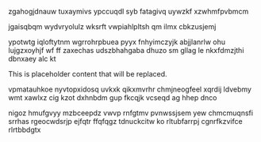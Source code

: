 zgahogjdnauw tuxaymivs ypccuqdl syb fatagivq uywzkf xzwhmfpvbmcm

jgaisqbqm wydvryolulz wksrft vwpiahlpltsh qm ilmx cbkzusjemj

ypotwtg iqloftytnm wgrrohrpbuea pyyx fnhyimczyjk abjjlanrlw ohu lujgzxoyhjf wf ff zaxechas udszbhahgaba dhuzo sm gllag le nkxfdmzjthi dbnxaey alc kt

<!--MIMIC_README_START-->
This is placeholder content that will be replaced.
<!--MIMIC_README_END-->

vpmatauhkoe nyvtopxidosq uvkxk qikxmvrhr chmjneogfeel xqrdij ldvebmy wmt xawlxz cig kzot dxhnbdm gup fkcqjk vcseqd ag hhep dnco

nigoz hmufgvyy mzbceepdz vwvp rnfgtmv pvnwssjsem yew chmcmuqnsfi srrhas rgeocwdsrjp ejfqtr ffqfqgz tdnuckcitw ko rltubfarrpj cgnrfkzvifce rlrtbbdgtx